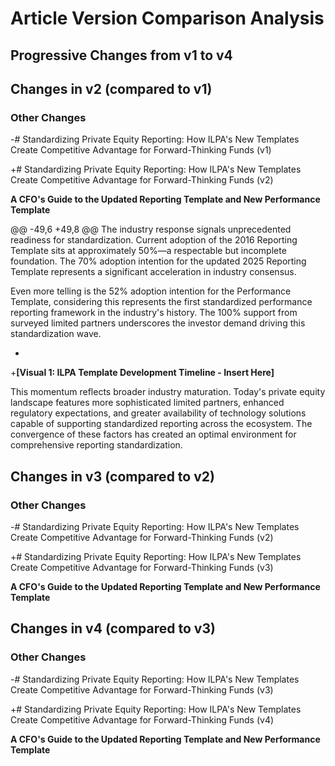 # Article Version Comparison Analysis
## Progressive Changes from v1 to v4

## Changes in v2 (compared to v1)

### Other Changes

-# Standardizing Private Equity Reporting: How ILPA's New Templates Create Competitive Advantage for Forward-Thinking Funds (v1)

+# Standardizing Private Equity Reporting: How ILPA's New Templates Create Competitive Advantage for Forward-Thinking Funds (v2)

 

 **A CFO's Guide to the Updated Reporting Template and New Performance Template**

 

@@ -49,6 +49,8 @@
 The industry response signals unprecedented readiness for standardization. Current adoption of the 2016 Reporting Template sits at approximately 50%—a respectable but incomplete foundation. The 70% adoption intention for the updated 2025 Reporting Template represents a significant acceleration in industry consensus.

 

 Even more telling is the 52% adoption intention for the Performance Template, considering this represents the first standardized performance reporting framework in the industry's history. The 100% support from surveyed limited partners underscores the investor demand driving this standardization wave.

+

+**[Visual 1: ILPA Template Development Timeline - Insert Here]**

 

 This momentum reflects broader industry maturation. Today's private equity landscape features more sophisticated limited partners, enhanced regulatory expectations, and greater availability of technology solutions capable of supporting standardized reporting across the ecosystem. The convergence of these factors has created an optimal environment for comprehensive reporting standardization.

 


## Changes in v3 (compared to v2)

### Other Changes

-# Standardizing Private Equity Reporting: How ILPA's New Templates Create Competitive Advantage for Forward-Thinking Funds (v2)

+# Standardizing Private Equity Reporting: How ILPA's New Templates Create Competitive Advantage for Forward-Thinking Funds (v3)

 

 **A CFO's Guide to the Updated Reporting Template and New Performance Template**

 


## Changes in v4 (compared to v3)

### Other Changes

-# Standardizing Private Equity Reporting: How ILPA's New Templates Create Competitive Advantage for Forward-Thinking Funds (v3)

+# Standardizing Private Equity Reporting: How ILPA's New Templates Create Competitive Advantage for Forward-Thinking Funds (v4)

 

 **A CFO's Guide to the Updated Reporting Template and New Performance Template**

 

